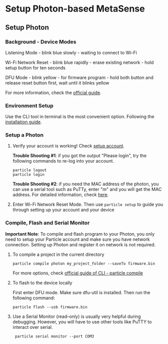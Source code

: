 # Setup Photon-based MetaSense

## Setup Photon

### Background - Device Modes

Listening Mode - blink blue slowly - waiting to connect to Wi-Fi

Wi-Fi Network Reset - blink blue rapidly - erase existing network - hold setup button for ten seconds

DFU Mode - blink yellow - for firmware program - hold both button and release reset button first, wait until it blinks yellow

For more information, check the [official guide](https://docs.particle.io/tutorials/device-os/led/photon/#standard-modes).

### Environment Setup

Use the CLI tool in terminal is the most convenient option. Following the [installation guide](https://docs.particle.io/tutorials/developer-tools/cli/).

### Setup a Photon

1. Verify your account is working! Check [setup account](https://login.particle.io/signup?app=setup&redirect=http://setup.particle.io).

   **Trouble Shooting #1**: if you got the output "Please login", try the following commands to re-log into your account.

   ```shell
   particle logout
   particle login
   ```

   **Trouble Shooting #2**: if you need the MAC address of the photon, you can use a serial tool such as PuTTy, enter "m" and you will get the MAC address. For detailed information, check [here](https://blog.jongallant.com/2015/08/particle-photon-mac-address/).

2. Enter Wi-Fi Network Reset Mode. Then use `particle setup` to guide you through setting up your account and your device

### Compile, Flash and Serial Monitor

**Important Note**: To compile and flash program to your Photon, you only need to setup your Particle account and make sure you have network connection. Setting up Photon and register it on network is not required.

1. To compile a project in the current directory

   ```shell
   particle compile photon my_project_folder --saveTo firmware.bin
   ```

   For more options, check [official guide of CLI - particle compile](https://docs.particle.io/reference/developer-tools/cli/#particle-compile)

2. To flash to the device locally

   First enter DFU mode. Make sure dfu-util is installed. Then run the following command:

   ```shell
   particle flash --usb firmware.bin
   ```

3. Use a Serial Monitor (read-only) is usually very helpful during debugging. However, you will have to use other tools like PuTTY to interact over serial.

   ```shell
    particle serial monitor --port COM3
   ```

   

    

   

   